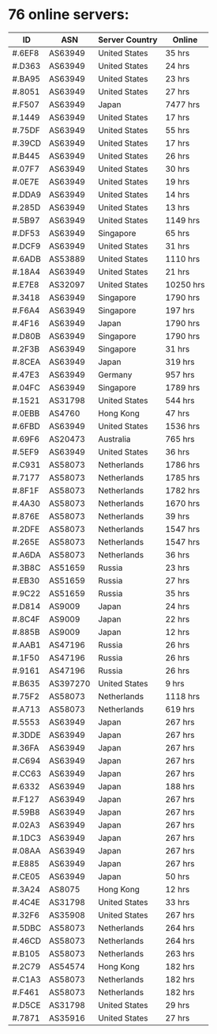 # 76 online servers:

| ID | ASN | Server Country | Online |
| ------ | ------ | ------ | ------ |
| #.6EF8 | AS63949 | United States | 35 hrs |
| #.D363 | AS63949 | United States | 24 hrs |
| #.BA95 | AS63949 | United States | 23 hrs |
| #.8051 | AS63949 | United States | 27 hrs |
| #.F507 | AS63949 | Japan | 7477 hrs |
| #.1449 | AS63949 | United States | 17 hrs |
| #.75DF | AS63949 | United States | 55 hrs |
| #.39CD | AS63949 | United States | 17 hrs |
| #.B445 | AS63949 | United States | 26 hrs |
| #.07F7 | AS63949 | United States | 30 hrs |
| #.0E7E | AS63949 | United States | 19 hrs |
| #.DDA9 | AS63949 | United States | 14 hrs |
| #.285D | AS63949 | United States | 13 hrs |
| #.5B97 | AS63949 | United States | 1149 hrs |
| #.DF53 | AS63949 | Singapore | 65 hrs |
| #.DCF9 | AS63949 | United States | 31 hrs |
| #.6ADB | AS53889 | United States | 1110 hrs |
| #.18A4 | AS63949 | United States | 21 hrs |
| #.E7E8 | AS32097 | United States | 10250 hrs |
| #.3418 | AS63949 | Singapore | 1790 hrs |
| #.F6A4 | AS63949 | Singapore | 197 hrs |
| #.4F16 | AS63949 | Japan | 1790 hrs |
| #.D80B | AS63949 | Singapore | 1790 hrs |
| #.2F3B | AS63949 | Singapore | 31 hrs |
| #.8CEA | AS63949 | Japan | 319 hrs |
| #.47E3 | AS63949 | Germany | 957 hrs |
| #.04FC | AS63949 | Singapore | 1789 hrs |
| #.1521 | AS31798 | United States | 544 hrs |
| #.0EBB | AS4760 | Hong Kong | 47 hrs |
| #.6FBD | AS63949 | United States | 1536 hrs |
| #.69F6 | AS20473 | Australia | 765 hrs |
| #.5EF9 | AS63949 | United States | 36 hrs |
| #.C931 | AS58073 | Netherlands | 1786 hrs |
| #.7177 | AS58073 | Netherlands | 1785 hrs |
| #.8F1F | AS58073 | Netherlands | 1782 hrs |
| #.4A30 | AS58073 | Netherlands | 1670 hrs |
| #.876E | AS58073 | Netherlands | 39 hrs |
| #.2DFE | AS58073 | Netherlands | 1547 hrs |
| #.265E | AS58073 | Netherlands | 1547 hrs |
| #.A6DA | AS58073 | Netherlands | 36 hrs |
| #.3B8C | AS51659 | Russia | 23 hrs |
| #.EB30 | AS51659 | Russia | 27 hrs |
| #.9C22 | AS51659 | Russia | 35 hrs |
| #.D814 | AS9009 | Japan | 24 hrs |
| #.8C4F | AS9009 | Japan | 22 hrs |
| #.885B | AS9009 | Japan | 12 hrs |
| #.AAB1 | AS47196 | Russia | 26 hrs |
| #.1F50 | AS47196 | Russia | 26 hrs |
| #.9161 | AS47196 | Russia | 26 hrs |
| #.B635 | AS397270 | United States | 9 hrs |
| #.75F2 | AS58073 | Netherlands | 1118 hrs |
| #.A713 | AS58073 | Netherlands | 619 hrs |
| #.5553 | AS63949 | Japan | 267 hrs |
| #.3DDE | AS63949 | Japan | 267 hrs |
| #.36FA | AS63949 | Japan | 267 hrs |
| #.C694 | AS63949 | Japan | 267 hrs |
| #.CC63 | AS63949 | Japan | 267 hrs |
| #.6332 | AS63949 | Japan | 188 hrs |
| #.F127 | AS63949 | Japan | 267 hrs |
| #.59B8 | AS63949 | Japan | 267 hrs |
| #.02A3 | AS63949 | Japan | 267 hrs |
| #.1DC3 | AS63949 | Japan | 267 hrs |
| #.08AA | AS63949 | Japan | 267 hrs |
| #.E885 | AS63949 | Japan | 267 hrs |
| #.CE05 | AS63949 | Japan | 50 hrs |
| #.3A24 | AS8075 | Hong Kong | 12 hrs |
| #.4C4E | AS31798 | United States | 33 hrs |
| #.32F6 | AS35908 | United States | 267 hrs |
| #.5DBC | AS58073 | Netherlands | 264 hrs |
| #.46CD | AS58073 | Netherlands | 264 hrs |
| #.B105 | AS58073 | Netherlands | 263 hrs |
| #.2C79 | AS54574 | Hong Kong | 182 hrs |
| #.C1A3 | AS58073 | Netherlands | 182 hrs |
| #.F461 | AS58073 | Netherlands | 182 hrs |
| #.D5CE | AS31798 | United States | 29 hrs |
| #.7871 | AS35916 | United States | 27 hrs |

